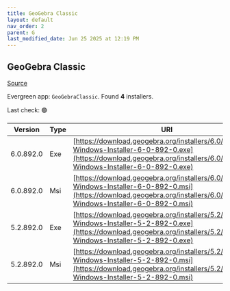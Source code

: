 ```yaml
---
title: GeoGebra Classic
layout: default
nav_order: 2
parent: G
last_modified_date: Jun 25 2025 at 12:19 PM
---
```


## GeoGebra Classic

[Source](https://www.geogebra.org)

Evergreen app: `GeoGebraClassic`. Found **4** installers.

Last check: 🟢

| Version   | Type | URI                                                                                                                                                                            |
| --------- | ---- | ------------------------------------------------------------------------------------------------------------------------------------------------------------------------------ |
| 6.0.892.0 | Exe  | [https://download.geogebra.org/installers/6.0/GeoGebra-Windows-Installer-6-0-892-0.exe](https://download.geogebra.org/installers/6.0/GeoGebra-Windows-Installer-6-0-892-0.exe) |
| 6.0.892.0 | Msi  | [https://download.geogebra.org/installers/6.0/GeoGebra-Windows-Installer-6-0-892-0.msi](https://download.geogebra.org/installers/6.0/GeoGebra-Windows-Installer-6-0-892-0.msi) |
| 5.2.892.0 | Exe  | [https://download.geogebra.org/installers/5.2/GeoGebra-Windows-Installer-5-2-892-0.exe](https://download.geogebra.org/installers/5.2/GeoGebra-Windows-Installer-5-2-892-0.exe) |
| 5.2.892.0 | Msi  | [https://download.geogebra.org/installers/5.2/GeoGebra-Windows-Installer-5-2-892-0.msi](https://download.geogebra.org/installers/5.2/GeoGebra-Windows-Installer-5-2-892-0.msi) |
